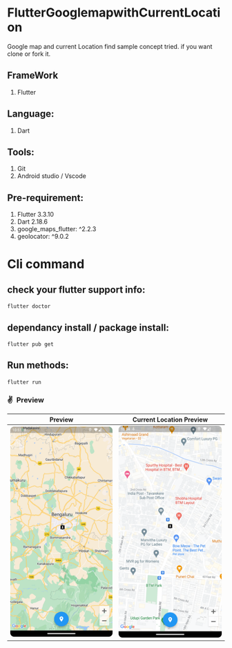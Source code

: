 # FlutterGooglemapwithCurrentLocation

Google map and current Location find sample concept tried. if you want clone or fork it.


## FrameWork
1. Flutter

## Language:
1. Dart

## Tools:
1. Git
2. Android studio / Vscode

## Pre-requirement:
1. Flutter 3.3.10
2. Dart 2.18.6
3. google_maps_flutter: ^2.2.3
4. geolocator: ^9.0.2

# Cli command
## check your flutter support info:

```
flutter doctor
```
## dependancy install / package install:
```
flutter pub get
```
## Run methods:
```
flutter run
```
### ✌&ensp;Preview

|                 Preview                  |     Current Location Preview        |
|:-------------------------------------:|:--------------------------------------:|
| <img src="map_sample.png" width="350"> | <img src="current_location.png" width="350"> |
